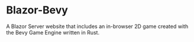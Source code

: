 # Blazor-Bevy

A Blazor Server website that includes an in-browser 2D game created with the Bevy Game Engine written in Rust.
